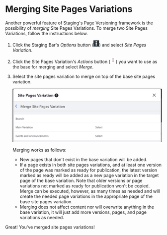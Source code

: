 # Merging Site Pages Variations [](id=using-site-pages-variations)

Another powerful feature of Staging's Page Versioning framework is the
possibility of *merging* Site Pages Variations. To merge two Site Pages
Variations, follow the instructions below.

1.  Click the Staging Bar's *Options* button
    (![Options](../../../../images/icon-options.png)) and select *Site Pages
    Variation*.

2.  Click the Site Pages Variation's *Actions* button
    (![Actions](../../../../images/icon-actions.png)) you want to use as the
    base for merging and select *Merge*.

3.  Select the site pages variation to merge on top of the base site pages
    variation.

    ![Figure 1: Select the site pages variation you'd like to merge with your base variation.](../../../../images/merge-site-pages-variation.png)

    Merging works as follows:

    - New pages that don't exist in the base variation will be added.
    - If a page exists in both site pages variations, and at least one version
      of the page was marked as ready for publication, the latest version marked
      as ready will be added as a new page variation in the target page of the
      base variation. Note that older versions or page variations not marked as
      ready for publication won't be copied. Merge can be executed, however, as
      many times as needed and will create the needed page variations in the
      appropriate page of the base site pages variation.
    - Merging does not affect content nor will overwrite anything in the base
      variation, it will just add more versions, pages, and page variations as
      needed.

Great! You've merged site pages variations!